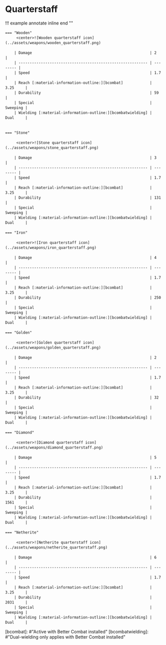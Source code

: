# Quarterstaff

!!! example annotate inline end ""

    === "Wooden"
         <center>![Wooden quarterstaff icon](../assets/weapons/wooden_quarterstaff.png)

        | Damage                                                     | 2        |
        | ---------------------------------------------------------- | -------- |
        | Speed                                                      | 1.7      |
        | Reach [:material-information-outline:][bcombat]            | 3.25     |
        | Durability                                                 | 59       |
        | Special                                                    | Sweeping |
        | Wielding [:material-information-outline:][bcombatwielding] | Dual     |


    === "Stone"

         <center>![Stone quarterstaff icon](../assets/weapons/stone_quarterstaff.png)

        | Damage                                                     | 3        |
        | ---------------------------------------------------------- | -------- |
        | Speed                                                      | 1.7      |
        | Reach [:material-information-outline:][bcombat]            | 3.25     |
        | Durability                                                 | 131      |
        | Special                                                    | Sweeping |
        | Wielding [:material-information-outline:][bcombatwielding] | Dual     |

    === "Iron"

         <center>![Iron quarterstaff icon](../assets/weapons/iron_quarterstaff.png)

        | Damage                                                     | 4        |
        | ---------------------------------------------------------- | -------- |
        | Speed                                                      | 1.7      |
        | Reach [:material-information-outline:][bcombat]            | 3.25     |
        | Durability                                                 | 250      |
        | Special                                                    | Sweeping |
        | Wielding [:material-information-outline:][bcombatwielding] | Dual     |

    === "Golden"

         <center>![Golden quarterstaff icon](../assets/weapons/golden_quarterstaff.png)

        | Damage                                                     | 2        |
        | ---------------------------------------------------------- | -------- |
        | Speed                                                      | 1.7      |
        | Reach [:material-information-outline:][bcombat]            | 3.25     |
        | Durability                                                 | 32       |
        | Special                                                    | Sweeping |
        | Wielding [:material-information-outline:][bcombatwielding] | Dual     |

    === "Diamond"

         <center>![Diamond quarterstaff icon](../assets/weapons/diamond_quarterstaff.png)

        | Damage                                                     | 5        |
        | ---------------------------------------------------------- | -------- |
        | Speed                                                      | 1.7      |
        | Reach [:material-information-outline:][bcombat]            | 3.25     |
        | Durability                                                 | 1561     |
        | Special                                                    | Sweeping |
        | Wielding [:material-information-outline:][bcombatwielding] | Dual     |

    === "Netherite"

         <center>![Netherite quarterstaff icon](../assets/weapons/netherite_quarterstaff.png)

        | Damage                                                     | 6        |
        | ---------------------------------------------------------- | -------- |
        | Speed                                                      | 1.7      |
        | Reach [:material-information-outline:][bcombat]            | 3.25     |
        | Durability                                                 | 2031     |
        | Special                                                    | Sweeping |
        | Wielding [:material-information-outline:][bcombatwielding] | Dual     |

[bcombat]: #"Active with Better Combat installed"
[bcombatwielding]: #"Dual-wielding only applies with Better Combat installed"
